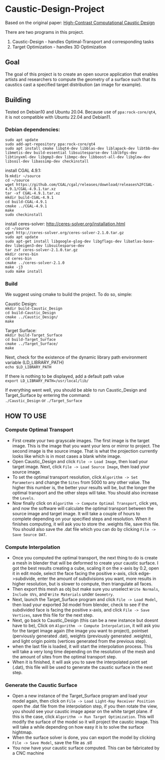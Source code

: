 # Caustic-Design-Project
Based on the original paper: [High-Contrast Computational Caustic Design](https://taiya.github.io/pubs/schwartzburg2014caustics.pdf)

There are two programs in this project.

 1.  Caustic-Design - handles Optimal-Transport and corresponding tasks
 2.  Target Optimization - handles 3D Optimization

## Goal
The goal of this project is to create an open source application that enables artists and researchers to compute the geometry of a surface such that its caustics cast a specified target distribution (an image for example).

## Building

Tested on Debian10 and Ubuntu 20.04. Because use of `ppa:rock-core/qt4`, it is not compatible with Ubuntu 22.04 and Debian11.
### Debian dependencies:<br>
`sudo apt update` <br>
`sudo add-apt-repository ppa:rock-core/qt4` <br>
`sudo apt install cmake libqt4-dev libblas-dev liblapack-dev libtbb-dev libmetis-dev build-essential libsuitesparse-dev liblbfgs-dev libtinyxml-dev libgmp3-dev libmpc-dev libboost-all-dev libglew-dev libsoil-dev libassimp-dev checkinstall`

install CGAL 4.9.1: <br>ls
`mkdir ~/source` <br>
`cd ~/source` <br>
`wget https://github.com/CGAL/cgal/releases/download/releases%2FCGAL-4.9.1/CGAL-4.9.1.tar.xz` <br>
`tar -xf CGAL-4.9.1.tar.xz` <br>
`mkdir build-CGAL-4.9.1` <br>
`cd build-CGAL-4.9.1` <br>
`cmake ../CGAL-4.9.1` <br>
`make` <br>
`sudo checkinstall` <br>

install ceres-solver: http://ceres-solver.org/installation.html <br>
`cd ~/source` <br>
`wget http://ceres-solver.org/ceres-solver-2.1.0.tar.gz` <br>
`sudo apt update` <br>
`sudo apt-get install libgoogle-glog-dev libgflags-dev libatlas-base-dev libeigen3-dev libsuitesparse-dev` <br>
`tar zxf ceres-solver-2.1.0.tar.gz`  <br>
`mkdir ceres-bin`  <br>
`cd ceres-bin`  <br>
`cmake ../ceres-solver-2.1.0`  <br>
`make -j3`  <br>
`sudo make install`  <br>

### Build
We suggest using cmake to build the project. To do so, simple:

Caustic Design:<br>
`mkdir build-Caustic_Design` <br>
`cd build-Caustic_Design` <br>
`cmake ../Caustic_Design/` <br>
`make` <br>

Target Surface:<br>
`mkdir build-Target_Surface` <br>
`cd build-Target_Surface` <br>
`cmake ../Target_Surface/` <br>
`make` <br>

Next, check for the existence of the dynamic library path environment variable (LD_LIBRARY_PATH) <br>
`echo $LD_LIBRARY_PATH`

If there is nothing to be displayed, add a default path value <br>
`export LD_LIBRARY_PATH=/usr/local/lib/`

If everything went well, you should be able to run Caustic_Design and Target_Surface by entering the command: <br>
`./Caustic_Design`
or
`./Target_Surface`

## HOW TO USE
### Compute Optimal Transport
- First create your two grayscale images. The first image is the target image. This is the image that you want your lens or mirror to project. The second image is the source image. That is what the projection currently looks like which is in most cases a blank white image.
- Open Caustic_Design and click `File -> Load Image`, then load your target image. Next, click `File -> Load Source Image`, then load your source image.
- To set the optimal transport resolution, click `Algorithm -> Set Parameters` and change the `Sites` from 5000 to any other value. The higher this number is, the better your results will be, but the longer the optimal transport and the other steps will take. You should also increase the `Levels`.
- Now finally click on `Algorithm -> Compute Optimal Transport`, click yes, and now the software will calculate the optimal transport between the source image and target image. It will take a couple of hours to complete depending on your specified steps and resolution. When it finishes computing, it will ask you to store the .weights file, save this file. You should also save the .dat file which you can do by clicking `File -> Save Source DAT`.

### Compute Interpolation
- Once you computed the optimal transport, the next thing to do is create a mesh in blender that will be deformed to create your caustic surface. I got the best results creating a cube, scaling it on the x-axis by 0.2, open it in edit mode, select the face facing the positive x-axis, click edge->subdivide, enter the amount of subdivisions you want, more results in higher resolution, but is slower to compute, then triangulate all faces.
- Then export this mesh as obj but make sure you unselect `Write Normals`, `Include UVs`, and `Write Materials` under `Geometry`.
- Next, launch the Target_Surface program and click `File -> Load Model`, then load your exported 3d model from blender, check to see if the subdivided face is facing the positive x-axis, and click `File -> Save Vertices`, save this file for the next step.
- Next, go back to Caustic_Design (this can be a new instance but doesnt have to be), Click on `Algorithm -> Compute Interpolation`, it will ask you for the target image again (the image you want to project), pointset (perviously generated .dat), weights (previously generated .weights), and light origin points (vertices generated from the previous step).
- when the last file is loaded, it will start the interpolation process. This will take a very long time depending on the resolution of the mesh and the amount of sites from the optimal transport step.
- When it is finished, it will ask you to save the interpolated point set (.dat), this file will be used to generate the caustic surface in the next step.

### Generate the Caustic Surface
- Open a new instance of the Target_Surface program and load your model again, then click on `File -> Load Light-Ray Receiver Position` open the .dat file from the interpolation step, if you then rotate the view, you should see your caustic image apear on the white target plane. if this is the case, click `Algorithm -> Run Target Optimization`. This will modify the surface of the model so it will project the caustic image. This will take a while depending on how easy it is to solve the surface hightmap.
- When the surface solver is done, you can export the model by clicking `File -> Save Model`, save the file as .stl
- You now have your caustic surface computed. This can be fabricated by a CNC machine
